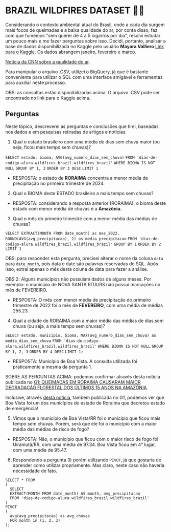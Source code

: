 # BRAZIL WILDFIRES DATASET :deciduous_tree::fire:

Considerando o contexto ambiental atual do Brasil, onde a cada dia surgem mais focos de queimadas e a baixa qualidade do ar, por conta disso, faz com que fumemos "sem querer de 4 a 5 cigarros por dia", resolvi estudar um pouco mais e me fazer perguntas sobre isso. Decidi, portanto, analisar a base de dados disponibilizada no Kaggle pelo usuário **Mayara Valliero** [Link para o Kaggle](https://www.kaggle.com/datasets/mayaravalliero/fire-watch-brazil-2024/data?select=Dataset_FireWatch_Brazil_Q2_2024.csv). Os dados abrangem janeiro, fevereiro e março.

[Notícia da CNN sobre a qualidade do ar](https://www.cnnbrasil.com.br/nacional/niveis-de-poluicao-fazem-com-que-a-gente-fume-sem-querer-de-4-a-5-cigarros-por-dia-diz-medico-a-cnn/).

Para manipular o arquivo .CSV, utilizei o BigQuery, já que é bastante conveniente para utilizar o SQL com uma interface amigável e ferramentas para auxiliar neste processo.

OBS: as consultas estão disponibilizadas acima. O arquivo .CSV pode ser encontrado no link para o Kaggle acima.

## Perguntas

Neste tópico, descreverei as perguntas e conclusões que tirei, baseadas nos dados e em pesquisas retiradas de artigos e notícias.

1) Qual o estado brasileiro com uma média de dias sem chuva maior (ou seja, ficou mais tempo sem chuvas)?

`SELECT estado, bioma, AVG(avg_numero_dias_sem_chuva)` 
`FROM 'dias-de-codigo-alura.wildfires_brazil.wildfires_brazil'`
`WHERE BIOMA IS NOT NULL`
`GROUP BY 1, 2`
`ORDER BY 3 DESC`
`LIMIT 1`

- RESPOSTA: o estado de **RORAIMA** concentra a menor média de precipitação no primeiro trimestre de 2024.

2) Qual o BIOMA deste ESTADO brasileiro a mais tempo sem chuvas?

- RESPOSTA: considerando a resposta anterior (RORAIMA), o bioma deste estado com menor média de chuvas é a **Amazônia**.

3) Qual o mês do primeiro trimestre com a menor média das médias de chuvas?

`SELECT EXTRACT(MONTH FROM date_month) as mes_2022, ROUND(AVG(avg_precipitacao), 2) as media_precipitacao`
`FROM 'dias-de-codigo-alura.wildfires_brazil.wildfires_brazil'`
`GROUP BY 1`
`ORDER BY 2`
`LIMIT 1`

OBS: para responder esta pergunta, precisei alterar o nome da coluna `data` para `date_month`, pois data e date são palavras reservadas do SQL. Após isso, extraí apenas o mês desta coluna de data para fazer a análise.

OBS 2: Alguns municípios não possuiam dados de alguns meses. Por exemplo: o município de NOVA SANTA RITA/RS não possui marcações no mês de FEVEREIRO.

- RESPOSTA: O mês com menor média de precipitação do primeiro trimestre de 2022 foi o mês de **FEVEREIRO**, com uma média de médias 255.23.

4) Qual a cidade de RORAIMA com a maior média das médias de dias sem chuva (ou seja, a mais tempo sem chuvas)?

`SELECT estado, municipio, bioma, MAX(avg_numero_dias_sem_chuva) as media_dias_sem_chuva`
`FROM 'dias-de-codigo-alura.wildfires_brazil.wildfires_brazil'`
`WHERE BIOMA IS NOT NULL`
`GROUP BY 1, 2, 3`
`ORDER BY 4 DESC`
`LIMIT 1;`

- RESPOSTA: Município de Boa Vista. A consulta utilizada foi praticamente a mesma da pergunta 1. 

SOBRE AS PERGUNTAS ACIMA: podemos confirmar através desta notícia publicada no [G1: QUEIMADAS EM RORAIMA CAUSARAM MAIOR DEGRADAÇÃO FLORESTAL DOS ÚLTIMOS 15 ANOS NA AMAZÔNIA](https://g1.globo.com/rr/roraima/noticia/2024/05/21/queimadas-em-roraima-causaram-a-maior-degradacao-florestal-dos-ultimos-15-anos-na-amazonia.ghtml).

Inclusive, através [desta notícia](https://g1.globo.com/rr/roraima/noticia/2024/03/25/seca-se-agrava-em-roraima-e-governo-decreta-situacao-de-emergencia-em-14-municipios.ghtml), também publicada no G1, podemos ver que Boa Vista foi um dos municípios do estado de Roraima que decretou estado de emergência!

5) Vimos que o município de Boa Vista/RR foi o município que ficou mais tempo sem chuvas. Porém, será que ele foi o município com a maior média das médias de risco de fogo?

- RESPOSTA: Não, o município que ficou com o maior risco de fogo foi Uiramutã/RR, com uma média de 97.34. Boa Vista ficou em 4° lugar, com uma média de 95.47.

6) Respondendo a pergunta 3) porém utilizando `PIVOT`, já que gostaria de aprender como utilizar propriamente. Mas claro, neste caso não haveria necessidade de fato.

~~~~
SELECT * FROM
(
  SELECT
  EXTRACT(MONTH FROM date_month) AS month, avg_precipitacao
  FROM 'dias-de-codigo-alura.wildfires_brazil.wildfires_brazil'
)
PIVOT
(
  avg(avg_precipitacao) as avg_chuvas
  FOR month in (1, 2, 3)
);
~~~~

